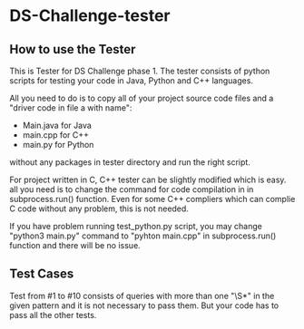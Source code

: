 # DS-Challenge-tester

## How to use the Tester
This is Tester for DS Challenge phase 1. The tester consists of python scripts for testing your code in Java, Python and C++ languages.

All you need to do is to copy all of your project source code files and a "driver code in file a with name":

+ Main.java for Java
+ main.cpp for C++
+ main.py for Python

without any packages in tester directory and run the right script.

For project written in C, C++ tester can be slightly modified which is easy. all you need is to change the command for code compilation in in subprocess.run() function.
Even for some C++ compliers which can complie C code without any problem, this is not needed.

If you have problem running test_python.py script, you may change "python3 main.py" command to "pyhton main.cpp" in subprocess.run() function and there will be no issue.

## Test Cases

Test from #1 to #10 consists of queries with more than one "\S*" in the given pattern and it is not necessary to pass them. But your code has to pass all the other tests.

